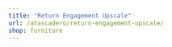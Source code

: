 ```yaml
---
title: "Return Engagement Upscale"
url: /atascadero/return-engagement-upscale/
shop: furniture
---
```

